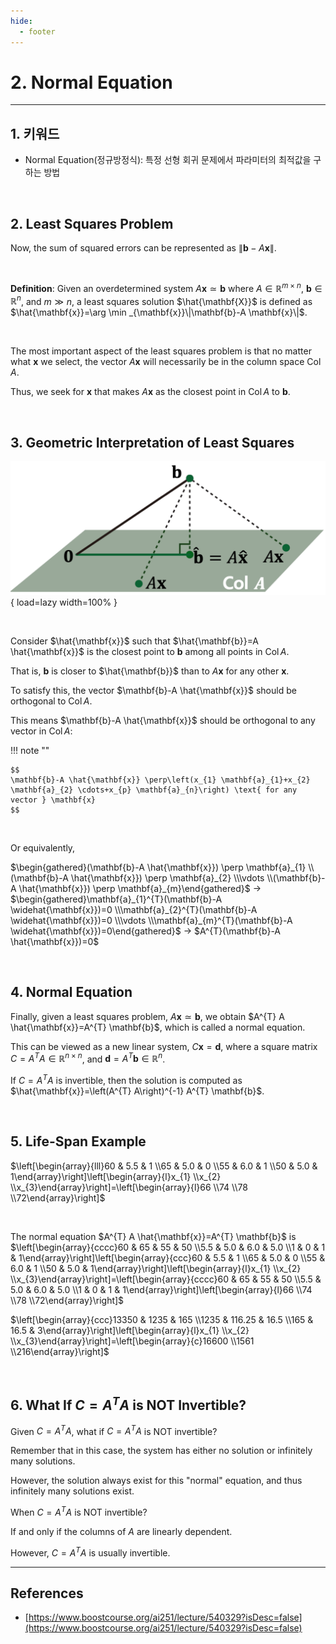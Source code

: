 ```yaml
---
hide:
  - footer
---
```


# 2. Normal Equation

---

## 1. 키워드

- Normal Equation(정규방정식): 특정 선형 회귀 문제에서 파라미터의 최적값을 구하는 방법

<br/>

## 2. Least Squares Problem

Now, the sum of squared errors can be represented as $\|\mathbf{b}-A \mathbf{x}\|$.

<br/>

**Definition**: Given an overdetermined system $A \mathbf{x} \simeq \mathbf{b}$ where $A \in \mathbb{R}^{m \times n}$, $\mathbf{b} \in \mathbb{R}^{n}$, and $m \gg n$, a least squares solution $\hat{\mathbf{X}}$ is defined as $\hat{\mathbf{x}}=\arg \min _{\mathbf{x}}\|\mathbf{b}-A \mathbf{x}\|$.

<br/>

The most important aspect of the least squares problem is that no matter what $\mathbf{x}$ we select, the vector $A \mathbf{x}$ will necessarily be in the column space $\operatorname{Col}A$.

Thus, we seek for $\mathbf{x}$ that makes $A \mathbf{x}$ as the closest point in $\operatorname{Col}A$ to $\mathbf{b}$.

<br/>

## 3. Geometric Interpretation of Least Squares

![001](https://github.com/SAEMC/Images-MLDL/blob/main/linear-algebra/ch-002/002/001.png?raw=true){ load=lazy width=100% }

<br/>

Consider $\hat{\mathbf{x}}$ such that $\hat{\mathbf{b}}=A \hat{\mathbf{x}}$ is the closest point to $\mathbf{b}$ among all points in $\operatorname{Col}A$.

That is, $\mathbf{b}$ is closer to $\hat{\mathbf{b}}$ than to $A \mathbf{x}$ for any other $\mathbf{x}$.

To satisfy this, the vector $\mathbf{b}-A \hat{\mathbf{x}}$ should be orthogonal to $\operatorname{Col}A$.

This means $\mathbf{b}-A \hat{\mathbf{x}}$ should be orthogonal to any vector in $\operatorname{Col}A$:

!!! note ""

    $$
    \mathbf{b}-A \hat{\mathbf{x}} \perp\left(x_{1} \mathbf{a}_{1}+x_{2} \mathbf{a}_{2} \cdots+x_{p} \mathbf{a}_{n}\right) \text{ for any vector } \mathbf{x}
    $$

<br/>

Or equivalently,

$\begin{gathered}(\mathbf{b}-A \hat{\mathbf{x}}) \perp \mathbf{a}_{1} \\(\mathbf{b}-A \hat{\mathbf{x}}) \perp \mathbf{a}_{2} \\\vdots \\(\mathbf{b}-A \hat{\mathbf{x}}) \perp \mathbf{a}_{m}\end{gathered}$ → $\begin{gathered}\mathbf{a}_{1}^{T}(\mathbf{b}-A \widehat{\mathbf{x}})=0 \\\mathbf{a}_{2}^{T}(\mathbf{b}-A \widehat{\mathbf{x}})=0 \\\vdots \\\mathbf{a}_{m}^{T}(\mathbf{b}-A \widehat{\mathbf{x}})=0\end{gathered}$ → $A^{T}(\mathbf{b}-A \hat{\mathbf{x}})=0$

<br/>

## 4. Normal Equation

Finally, given a least squares problem, $A \mathbf{x} \simeq \mathbf{b}$, we obtain $A^{T} A \hat{\mathbf{x}}=A^{T} \mathbf{b}$, which is called a normal equation.

This can be viewed as a new linear system, $C \mathbf{x}=\mathbf{d}$, where a square matrix $C=A^{T} A \in \mathbb{R}^{n \times n}$, and $\mathbf{d}=A^{T} \mathbf{b} \in \mathbb{R}^{n}$.

If $C=A^{T} A$ is invertible, then the solution is computed as $\hat{\mathbf{x}}=\left(A^{T} A\right)^{-1} A^{T} \mathbf{b}$.

<br/>

## 5. Life-Span Example

$\left[\begin{array}{lll}60 & 5.5 & 1 \\65 & 5.0 & 0 \\55 & 6.0 & 1 \\50 & 5.0 & 1\end{array}\right]\left[\begin{array}{l}x_{1} \\x_{2} \\x_{3}\end{array}\right]=\left[\begin{array}{l}66 \\74 \\78 \\72\end{array}\right]$

<br/>

The normal equation $A^{T} A \hat{\mathbf{x}}=A^{T} \mathbf{b}$ is $\left[\begin{array}{cccc}60 & 65 & 55 & 50 \\5.5 & 5.0 & 6.0 & 5.0 \\1 & 0 & 1 & 1\end{array}\right]\left[\begin{array}{ccc}60 & 5.5 & 1 \\65 & 5.0 & 0 \\55 & 6.0 & 1 \\50 & 5.0 & 1\end{array}\right]\left[\begin{array}{l}x_{1} \\x_{2} \\x_{3}\end{array}\right]=\left[\begin{array}{cccc}60 & 65 & 55 & 50 \\5.5 & 5.0 & 6.0 & 5.0 \\1 & 0 & 1 & 1\end{array}\right]\left[\begin{array}{l}66 \\74 \\78 \\72\end{array}\right]$

$\left[\begin{array}{ccc}13350 & 1235 & 165 \\1235 & 116.25 & 16.5 \\165 & 16.5 & 3\end{array}\right]\left[\begin{array}{l}x_{1} \\x_{2} \\x_{3}\end{array}\right]=\left[\begin{array}{c}16600 \\1561 \\216\end{array}\right]$

<br/>

## 6. What If $C=A^{T} A$ is NOT Invertible?

Given $C=A^{T} A$, what if $C=A^{T} A$ is NOT invertible?

Remember that in this case, the system has either no solution or infinitely many solutions.

However, the solution always exist for this "normal" equation, and thus infinitely many solutions exist.

When $C=A^{T} A$ is NOT invertible?

If and only if the columns of $A$ are linearly dependent.

However, $C=A^{T} A$ is usually invertible.

---

## References

- [https://www.boostcourse.org/ai251/lecture/540329?isDesc=false](https://www.boostcourse.org/ai251/lecture/540329?isDesc=false)
